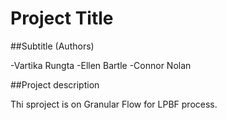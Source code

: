 # Project Title 

##Subtitle (Authors)

-Vartika Rungta
-Ellen Bartle
-Connor Nolan

##Project description

Thi sproject is on Granular Flow for LPBF process. 